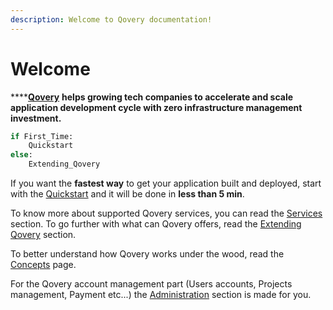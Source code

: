 ```yaml
---
description: Welcome to Qovery documentation!
---
```


# Welcome

\*\*\*\*[**Qovery**](https://www.qovery.com) **helps growing tech companies to accelerate and scale application development cycle with zero infrastructure management investment.**

```python
if First_Time:
    Quickstart
else:
    Extending_Qovery
```

If you want the **fastest way** to get your application built and deployed, start with the [Quickstart](quickstart/sign-up/) and it will be done in **less than 5 min**.

To know more about supported Qovery services, you can read the [Services](services-1/network/) section. To go further with what can Qovery offers, read the [Extending Qovery](extending-qovery/branches.md) section.

To better understand how Qovery works under the wood, read the [Concepts](concepts.md) page.

For the Qovery account management part \(Users accounts, Projects management, Payment etc...\) the [Administration](administration/management-interface/) section is made for you.

